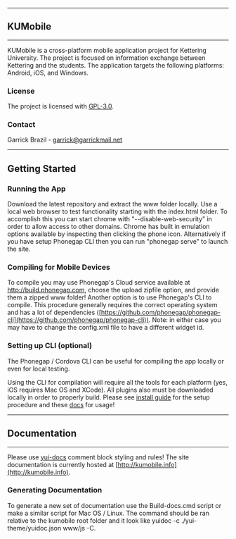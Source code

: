 
___
 
## KUMobile

___
KUMobile is a cross-platform mobile application project for Kettering
University. The project is focused on information exchange between Kettering 
and the students. The application targets the following platforms: 
Android, iOS, and Windows.

 
### License

The project is licensed with [GPL-3.0](http://www.gnu.org/licenses/gpl-3.0.txt).

 
### Contact
 
Garrick Brazil - garrick@garrickmail.net
 
___
 
## Getting Started
### Running the App
Download the latest repository and extract the www folder locally. Use a local 
web browser to test functionality starting with the index.html folder. To accomplish
this you can start chrome with "--disable-web-security" in order to allow access to
other domains. Chrome has built in emulation options available by inspecting then clicking 
the phone icon. Alternatively if you have setup Phonegap CLI then you can run "phonegap 
serve" to launch the site.

### Compiling for Mobile Devices
To compile you may use Phonegap's Cloud service available at http://build.phonegap.com,
choose the upload zipfile option, and provide them a zipped www folder! Another option is
to use Phonegap's CLI to compile. This procedure generally requires the correct 
operating system and has a lot of dependencies ([https://github.com/phonegap/phonegap-cli](https://github.com/phonegap/phonegap-cli)). 
Note: in either case you may have to change the config.xml file to have a different widget id.

### Setting up CLI (optional)

The Phonegap / Cordova CLI can be useful for compiling the app locally or
even for local testing.

Using the CLI for compilation will require all the tools for each platform (yes, iOS requires Mac OS and XCode).
All plugins also must be downloaded locally in order to properly build. Please see [install guide](http://phonegap.com/install/) for the setup
procedure and these [docs](https://github.com/phonegap/phonegap-cli) for usage!
 
___
## Documentation

___
Please use [yui-docs](http://yui.github.io/yuidoc/) comment block styling and rules! The 
site documentation is currently hosted at [http://kumobile.info](http://kumobile.info).

### Generating Documentation
To generate a new set of documentation use the Build-docs.cmd script or make a 
similar script for Mac OS / Linux. The command should be ran relative to the 
kumobile root folder and it look like yuidoc -c ./yui-theme/yuidoc.json www/js -C.

